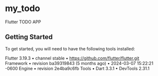 # my_todo

Flutter TODO APP

## Getting Started

To get started, you will need to have the following tools installed:

Flutter 3.19.3 • channel stable • https://github.com/flutter/flutter.git
Framework • revision ba39319843 (5 months ago) • 2024-03-07 15:22:21 -0600
Engine • revision 2e4ba9c6fb
Tools • Dart 3.3.1 • DevTools 2.31.1



